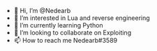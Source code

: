 - 👋 Hi, I’m @Nedearb
- 👀 I’m interested in Lua and reverse engineering
- 🌱 I’m currently learning Python
- 💞️ I’m looking to collaborate on Exploiting 
- 📫 How to reach me Nedearb#3589

<!---
Nedearb/Nedearb is a ✨ special ✨ repository because its `README.md` (this file) appears on your GitHub profile.
You can click the Preview link to take a look at your changes.
--->
